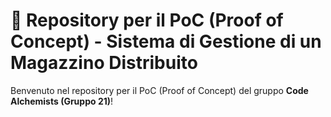 # 🧪 Repository per il PoC (Proof of Concept) - Sistema di Gestione di un Magazzino Distribuito

Benvenuto nel repository per il PoC (Proof of Concept) del gruppo **Code Alchemists (Gruppo 21)**!
